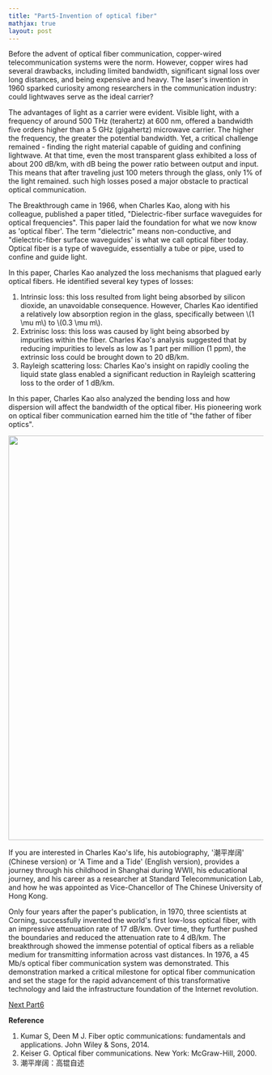 ```yaml
---
title: "Part5-Invention of optical fiber"
mathjax: true
layout: post
---
```

Before the advent of optical fiber communication, copper-wired telecommunication systems were the norm. However, copper wires had several drawbacks, including limited bandwidth, significant signal loss over long distances, and being expensive and heavy. The laser's invention in 1960 sparked curiosity among researchers in the communication industry: could lightwaves serve as the ideal carrier?

The advantages of light as a carrier were evident. Visible light, with a frequency of around 500 THz (terahertz) at 600 nm, offered a bandwidth five orders higher than a 5 GHz (gigahertz) microwave carrier. The higher the frequency, the greater the potential bandwidth. Yet, a critical challenge remained - finding the right material capable of guiding and confining lightwave. At that time, even the most transparent glass exhibited a loss of about 200 dB/km, with dB being the power ratio between output and input. This means that after traveling just 100 meters through the glass, only 1% of the light remained. such high losses posed a major obstacle to practical optical communication. 

The Breakthrough came in 1966, when Charles Kao, along with his colleague, published a paper titled, "Dielectric-fiber surface waveguides for optical frequencies". This paper laid the foundation for what we now know as 'optical fiber'. The term "dielectric" means non-conductive, and "dielectric-fiber surface waveguides' is what we call optical fiber today. Optical fiber is a type of waveguide, essentially a tube or pipe, used to confine and guide light. 

In this paper, Charles Kao analyzed the loss mechanisms that plagued early optical fibers. He identified several key types of losses:

1. Intrinsic loss: this loss resulted from light being absorbed by silicon dioxide, an unavoidable consequence. However, Charles Kao identified a relatively low absorption region in the glass, specifically between \\(1 \mu m\\) to \\(0.3 \mu m\\).
2. Extrinisc loss: this loss was caused by light being absorbed by impurities within the fiber. Charles Kao's analysis suggested that by reducing impurities to levels as low as 1 part per million (1 ppm), the extrinsic loss could be brought down to 20 dB/km.
3. Rayleigh scattering loss: Charles Kao's insight on rapidly cooling the liquid state glass enabled a significant reduction in Rayleigh scattering loss to the order of 1 dB/km.

In this paper, Charles Kao also analyzed the bending loss and how dispersion will affect the bandwidth of the optical fiber. His pioneering work on optical fiber communication earned him the title  of "the father of fiber optics".

<div align="center">
<a href="url"><img src="https://raw.githubusercontent.com/haleywuhuan/profile/master/assets/blog5_fig1.jpg" align="center" width="800"></a>
</div>

If you are interested in Charles Kao's life, his autobiography, '潮平岸阔' (Chinese version) or 'A Time and a Tide' (English version), provides a journey through his childhood in Shanghai during WWII, his educational journey, and his career as a researcher at Standard Telecommunication Lab, and how he was appointed as Vice-Chancellor of The Chinese University of Hong Kong.

Only four years after the paper's publication, in 1970, three scientists at Corning, successfully invented the world's first low-loss optical fiber, with an impressive attenuation rate of 17 dB/km. Over time, they further pushed the boundaries and reduced the attenuation rate to 4 dB/km. The breakthrough showed the immense potential of optical fibers as a reliable medium for transmitting information across vast distances. In 1976, a 45 Mb/s optical fiber communication system was demonstrated. This demonstration marked a critical milestone for optical fiber communication and set the stage for the rapid advancement of this transformative technology and laid the infrastructure foundation of the Internet revolution.

[Next Part6](https://haleyhw.github.io/web/Part6-Principle-of-photodiode/)

**Reference**
1. Kumar S, Deen M J. Fiber optic communications: fundamentals and applications. John Wiley & Sons, 2014.
2. Keiser G. Optical fiber communications. New York: McGraw-Hill, 2000.
3. 潮平岸阔：高锟自述

